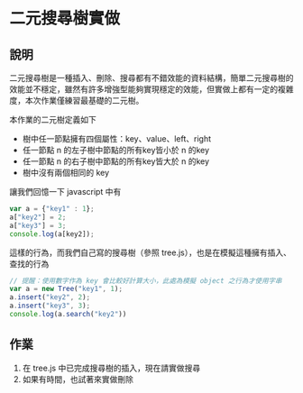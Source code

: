 # 二元搜尋樹實做

## 說明 
二元搜尋樹是一種插入、刪除、搜尋都有不錯效能的資料結構，簡單二元搜尋樹的效能並不穩定，雖然有許多增強型能夠實現穩定的效能，但實做上都有一定的複雜度，本次作業僅練習最基礎的二元樹。

本作業的二元樹定義如下
- 樹中任一節點擁有四個屬性：key、value、left、right
- 任一節點 n 的左子樹中節點的所有key皆小於 n 的key
- 任一節點 n 的右子樹中節點的所有key皆大於 n 的key
- 樹中沒有兩個相同的 key


讓我們回憶一下 javascript 中有

``` javascript
var a = {"key1" : 1};
a["key2"] = 2;
a["key3"] = 3;
console.log(a[key2]);
```

這樣的行為，而我們自己寫的搜尋樹（參照 tree.js），也是在模擬這種擁有插入、查找的行為

``` javascript
// 提醒：使用數字作為 key 會比較好計算大小，此處為模擬 object 之行為才使用字串
var a = new Tree("key1", 1);
a.insert("key2", 2);
a.insert("key3", 3);
console.log(a.search("key2"))
```

## 作業
1. 在 tree.js 中已完成搜尋樹的插入，現在請實做搜尋
2. 如果有時間，也試著來實做刪除 
